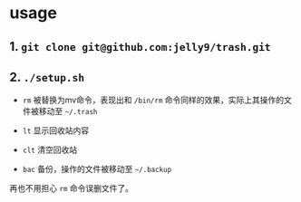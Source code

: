 # usage

## 1. `git clone git@github.com:jelly9/trash.git`
## 2. `./setup.sh`

- `rm`
被替换为mv命令，表现出和 `/bin/rm` 命令同样的效果，实际上其操作的文件被移动至 `~/.trash`

- `lt`
显示回收站内容

- `clt`
清空回收站

- `bac`
备份，操作的文件被移动至 `~/.backup`

再也不用担心 `rm` 命令误删文件了。
